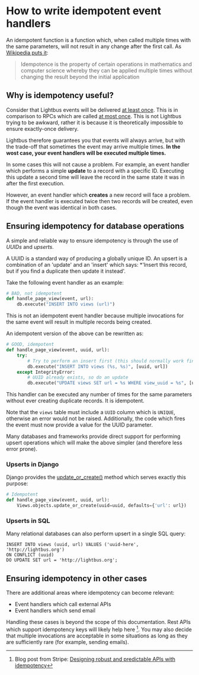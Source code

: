 # How to write idempotent event handlers

An idempotent function is a function which, when called multiple times with the same parameters, will not result in any 
change after the first call. As [Wikipedia puts it](https://en.wikipedia.org/wiki/Idempotence):

> Idempotence is the property of certain operations in mathematics and computer science 
> whereby they can be applied multiple times without changing the result beyond the initial application

## Why is idempotency useful?

Consider that Lightbus events will be delivered [at least once](../explanation/events.md#at-least-once-semantics). 
This is in comparison to RPCs which are called [at most once](../explanation/rpcs.md#at-most-once-semantics).
This is not Lightbus trying to be awkward, rather it is because it is theoretically impossible to ensure exactly-once 
delivery.

Lightbus therefore guarantees you that events will always arrive, but with the trade-off that sometimes the event 
may arrive multiple times. **In the wost case, your event handlers will be executed multiple times.**

In some cases this will not cause a problem. For example, an event handler which performs a 
simple **update** to a record with a specific ID. Executing this update a second time will leave the 
record in the same state it was in after the first execution.

However, an event handler which **creates** a new record will face a problem. If the event handler is executed twice
then two records will be created, even though the event was identical in both cases.

## Ensuring idempotency for database operations

A simple and reliable way to ensure idempotency is through the use of *UUIDs* and *upserts*.

A UUID is a standard way of producing a globally unique ID. An upsert is a combination of 
an 'update' and an 'insert' which says: *'Insert this record, but if you find a duplicate then update it instead'. 

Take the following event handler as an example:

```python
# BAD, not idempotent
def handle_page_view(event, url):
    db.execute("INSERT INTO views (url)")
```

This is not an idempotent event handler because multiple invocations for the same event will 
result in multiple records being created.

An idempotent version of the above can be rewritten as:

```python
# GOOD, idempotent
def handle_page_view(event, uuid, url):
    try:
        # Try to perform an insert first (this should normally work fine)
        db.execute("INSERT INTO views (%s, %s)", [uuid, url])
    except IntegrityError:
        # UUID already exists, so do an update
        db.execute("UPDATE views SET url = %s WHERE view_uuid = %s", [url, uuid])
```

This handler can be executed any number of times for the same parameters without ever 
creating duplicate records. It is idempotent.

Note that the `views` table must include a `UUID` column which is `UNIQUE`, otherwise an error 
would not be raised. Additionally, the code which fires the event must now provide a value 
for the UUID parameter.

Many databases and frameworks provide direct support for performing upsert operations 
which will make the above simpler (and therefore less error prone).

### Upserts in Django

Django provides the [update_or_create()](https://docs.djangoproject.com/en/dev/ref/models/querysets/#update-or-create)
method which serves exactly this purpose:

```python
# Idempotent
def handle_page_view(event, uuid, url):
    Views.objects.update_or_create(uuid=uuid, defaults={'url': url})
```

### Upserts in SQL

Many relational databases can also perform upsert in a single SQL query:

```postgresql
INSERT INTO views (uuid, url) VALUES ('uuid-here', 'http://lightbus.org') 
ON CONFLICT (uuid) 
DO UPDATE SET url = 'http://lightbus.org';
```

## Ensuring idempotency in other cases

There are additional areas where idempotency can become relevant:

* Event handlers which call external APIs
* Event handlers which send email

Handling these cases is beyond the scope of this documentation. Rest 
APIs which support idempotency keys will likely help here [^1]. 
You may also decide that multiple invocations are acceptable in some situations
as long as they are sufficiently rare (for example, sending emails).


[^1]: Blog post from Stripe: [Designing robust and predictable APIs with idempotency](https://stripe.com/gb/blog/idempotency)

